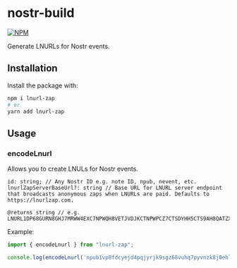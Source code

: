 # nostr-build
[![NPM](https://img.shields.io/npm/v/lnurl-zap.svg)](https://www.npmjs.com/package/lnurl-zap)

Generate LNURLs for Nostr events.

## Installation

Install the package with:

```bash
npm i lnurl-zap
# or
yarn add lnurl-zap
```

## Usage

### encodeLnurl

Allows you to create LNULs for Nostr events.

```
id: string; // Any Nostr ID e.g. note ID, npub, nevent, etc.
lnurlZapServerBaseUrl?: string // Base URL for LNURL server endpoint that broadcasts anonymous zaps when LNURLs are paid. Defaults to https://lnurlzap.com. 

@returns string // e.g. LNURL1DP68GURN8GHJ7MRWW4EXC7NPWQH8VETJVDJKCTNPWPCZ7CTSDYHH5CTS9AH8QATZX9M8QWRXV33HJET2VS68QUT209EX56EEWDNH5D3CWE6KSUFHWPUHVMN6DVUX5VR9DPKXC6NKWANHQWRWXEJHZUMJDEC8XACJW3JE6
```

Example:

```js
import { encodeLnurl } from "lnurl-zap";

console.log(encodeLnurl('npub1vp8fdcyejd4pqjyrjk9sgz68vuhq7pyvnzk8j0ehlljvwgp8n6eqsrnpsw'))
```

